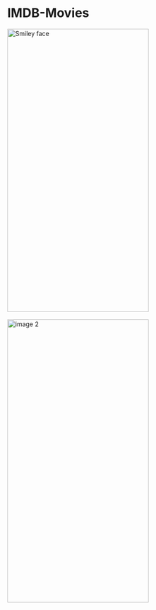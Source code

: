 # IMDB-Movies

<img src="https://dl.dropboxusercontent.com/u/68130108/imdbmovie/movie1.png" alt="Smiley face"  height="640" width="320">
<br/><br/>
<img src="https://dl.dropboxusercontent.com/u/68130108/imdbmovie/movie2.png" alt="image 2" height="640" width="320">